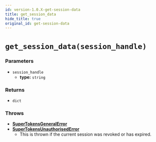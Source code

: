 ```yaml
---
id: version-1.0.X-get-session-data
title: get_session_data
hide_title: true
original_id: get-session-data
---
```


# `get_session_data(session_handle)`

### Parameters
- `session_handle`
    - **type:** `string`

### Returns
- `dict`

### Throws
- **[SuperTokensGeneralError](./error-handling/general-error)**
- **[SuperTokensUnauthorisedError](./error-handling/unauthorised)**
    - This is thrown if the current session was revoked or has expired.